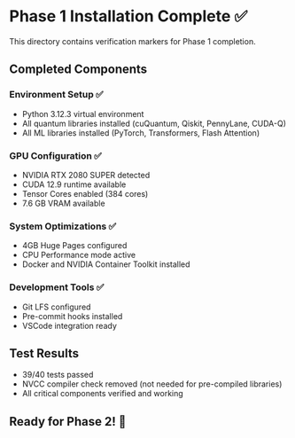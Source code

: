 # Phase 1 Installation Complete ✅

This directory contains verification markers for Phase 1 completion.

## Completed Components

### Environment Setup ✅
- Python 3.12.3 virtual environment
- All quantum libraries installed (cuQuantum, Qiskit, PennyLane, CUDA-Q)
- All ML libraries installed (PyTorch, Transformers, Flash Attention)

### GPU Configuration ✅
- NVIDIA RTX 2080 SUPER detected
- CUDA 12.9 runtime available
- Tensor Cores enabled (384 cores)
- 7.6 GB VRAM available

### System Optimizations ✅
- 4GB Huge Pages configured
- CPU Performance mode active
- Docker and NVIDIA Container Toolkit installed

### Development Tools ✅
- Git LFS configured
- Pre-commit hooks installed
- VSCode integration ready

## Test Results
- 39/40 tests passed
- NVCC compiler check removed (not needed for pre-compiled libraries)
- All critical components verified and working

## Ready for Phase 2! 🚀